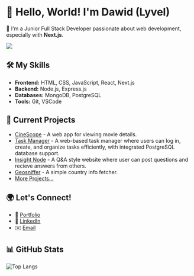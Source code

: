 # 👋 Hello, World! I'm Dawid (Lyvel)

🌱 I'm a Junior Full Stack Developer passionate about web development, especially with **Next.js**.

![](https://img001.prntscr.com/file/img001/8ZMb8kScTjKLfltq0J5TaA.png)

## 🛠️ My Skills

- **Frontend:** HTML, CSS, JavaScript, React, Next.js
- **Backend:** Node.js, Express.js
- **Databases:** MongoDB, PostgreSQL
- **Tools:** Git, VSCode

## 🔭 Current Projects

- [CineScope](https://github.com/Lyvel/cinescope) - A web app for viewing movie details.
- [Task Manager](https://github.com/Lyvel/task-manager) - A web-based task manager where users can log in, create, and organize tasks efficiently, with integrated PostgreSQL database support.
- [Insight Node](https://github.com/Lyvel/insight-node) - A Q&A style website where user can post questions and recieve answers from others.
- [Geosniffer](https://github.com/Lyvel/GeoSniffer) - A simple country info fetcher.
- [More Projects...](https://github.com/Lyvel?tab=repositories)

## 🌍 Let's Connect!

- 📝 [Portfolio](https://lyvel.co.uk/)
- 💼 [LinkedIn](https://www.linkedin.com/in/dawid-mleczko/)
- ✉️ [Email](mailto:dawid@lyvel.co.uk)


## 📊 GitHub Stats

<!---![Your GitHub stats](https://github-readme-stats.vercel.app/api?username=Lyvel&show_icons=true&count_private=true&theme=radical)-->
![Top Langs](https://github-readme-stats.vercel.app/api/top-langs/?username=Lyvel&layout=compact&theme=radical)

